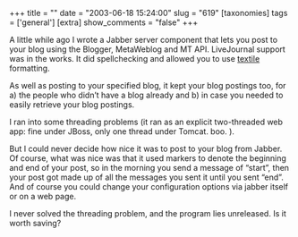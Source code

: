 +++
title = ""
date = "2003-06-18 15:24:00"
slug = "619"
[taxonomies]
tags = ['general']
[extra]
show_comments = "false"
+++

A little while ago I wrote a Jabber server component that lets you post to your blog using the Blogger, MetaWeblog and MT API. LiveJournal support was in the works. It did spellchecking and allowed you to use [textile](http://www.textism.com/tools/textile/index.html) formatting.

As well as posting to your specified blog, it kept your blog postings too, for a) the people who didn’t have a blog already and b) in case you needed to easily retrieve your blog postings.

I ran into some threading problems (it ran as an explicit two-threaded web app: fine under JBoss, only one thread under Tomcat. boo. ).

But I could never decide how nice it was to post to your blog from Jabber. Of course, what was nice was that it used markers to denote the beginning and end of your post, so in the morning you send a message of “start”, then your post got made up of all the messages you sent it until you sent “end”. And of course you could change your configuration options via jabber itself or on a web page.

I never solved the threading problem, and the program lies unreleased. Is it worth saving?
